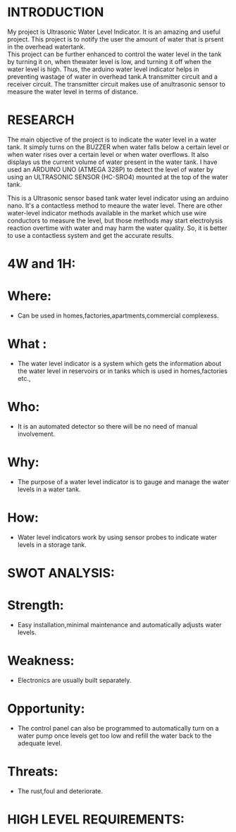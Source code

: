 # INTRODUCTION
   My project is Ultrasonic Water Level Indicator.
It is an amazing and useful project. This project is to notify the user the amount of water that is prsent in the overhead watertank.      
This project can be further enhanced to control the water level in the tank by turning it on, when thewater level is low, and turning it off when the water level is high. Thus, the arduino water level indicator helps in preventing wastage of water in overhead tank.A transmitter circuit and a receiver circuit. The transmitter circuit makes use of anultrasonic sensor to measure the water level in terms of distance. 
# RESEARCH
   The main objective of the project is to indicate the water level in a water tank. It simply turns on the BUZZER when water falls below a certain level or when water rises over a certain level or when water overflows. It also displays us the current volume of water present in the water tank. I have used an ARDUINO UNO (ATMEGA 328P) to detect the level of water by using an ULTRASONIC SENSOR (HC-SRO4) mounted at the top of the water tank.
   
This is a Ultrasonic sensor based tank water level indicator using an arduino nano. It's a contactless method to meaure the water level. There are other water-level indicator methods available in the market which use wire conductors to measure the level, but those methods may start electrolysis reaction overtime with water and may harm the water quality. So, it is better to use a contactless system and get the accurate results.
# 4W and 1H:
# Where: 
* Can be used in homes,factories,apartments,commercial complexess. 

# What : 
* The water level indicator is a system which gets the information about the water level in reservoirs or in tanks which is used in homes,factories etc.,

# Who: 
* It is an automated detector so there will be no need of manual involvement.

# Why: 
* The purpose of a water level indicator is to gauge and manage the water levels in a water tank. 
# How:
* Water level indicators work by using sensor probes to indicate water levels in a storage tank.
# SWOT ANALYSIS:
# Strength:
* Easy installation,minimal maintenance and automatically adjusts water levels.
# Weakness:
* Electronics are usually built separately.
# Opportunity:
* The control panel can also be programmed to automatically turn on a water pump once levels get too low and refill the water back to the adequate level.
# Threats:
* The rust,foul and deteriorate.
# HIGH LEVEL REQUIREMENTS:

